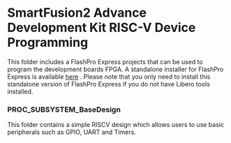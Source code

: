 # SmartFusion2 Advance Development Kit RISC-V Device Programming 

This folder includes a FlashPro Express projects that can be used to program the development boards FPGA. A standalone installer for FlashPro Express is available [here](https://www.microsemi.com/products/fpga-soc/design-resources/programming/flashpro#software) . Please note that you only need to install this standalone version of FlashPro Express if you do not have Libero tools installed.

### PROC_SUBSYSTEM_BaseDesign
This folder contains a simple RISCV design which allows users to use basic peripherals such as GPIO, UART and Timers. 
